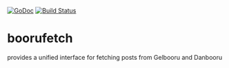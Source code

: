 [![GoDoc](https://godoc.org/github.com/bakape/boorufetch?status.svg)](https://godoc.org/github.com/bakape/boorufetch)
[![Build Status](https://travis-ci.org/bakape/boorufetch.svg?branch=master)](https://travis-ci.org/bakape/boorufetch)

# boorufetch
provides a unified interface for fetching posts from Gelbooru and Danbooru
